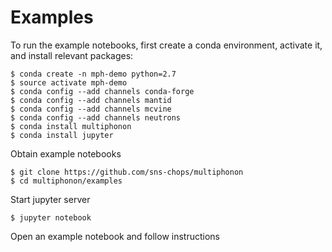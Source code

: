 # Examples

To run the example notebooks, first create a conda environment, activate it, and install relevant packages:

    $ conda create -n mph-demo python=2.7
    $ source activate mph-demo
    $ conda config --add channels conda-forge
    $ conda config --add channels mantid
    $ conda config --add channels mcvine
    $ conda config --add channels neutrons
    $ conda install multiphonon
    $ conda install jupyter
    
Obtain example notebooks

    $ git clone https://github.com/sns-chops/multiphonon
    $ cd multiphonon/examples
    
Start jupyter server

    $ jupyter notebook
    
Open an example notebook and follow instructions
